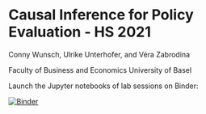 # Causal Inference for Policy Evaluation - HS 2021

Conny Wunsch, Ulrike Unterhofer, and Véra Zabrodina

Faculty of Business and Economics 
University of Basel

Launch the Jupyter notebooks of lab sessions on Binder: 

[![Binder](https://mybinder.org/badge_logo.svg)](https://mybinder.org/v2/gh/verazb/Hippo/main/)
<!-- May need / at the end of URL -->

<!-- RStudio interface: [![Binder](https://mybinder.org/badge_logo.svg)](https://mybinder.org/v2/gh/verazb/Puma/master?urlpath=rstudio/) -->
